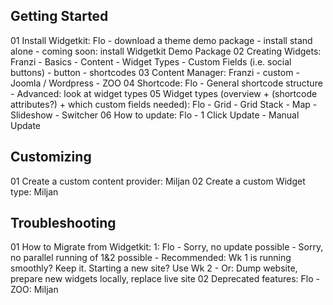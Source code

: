 ## Getting Started

01 Install Widgetkit: Flo
    - download a theme demo package
    - install stand alone
    - coming soon: install Widgetkit Demo Package
02 Creating Widgets: Franzi
    - Basics
        - Content
        - Widget Types
        - Custom Fields (i.e. social buttons)
    - button
    - shortcodes
03 Content Manager: Franzi
    - custom
    - Joomla / Wordpress
    - ZOO
04 Shortcode: Flo
    - General shortcode structure
    - Advanced: look at widget types
05 Widget types (overview + (shortcode attributes?) + which custom fields needed): Flo
    - Grid
    - Grid Stack
    - Map
    - Slideshow
    - Switcher
06 How to update: Flo
    - 1 Click Update
    - Manual Update

## Customizing

01 Create a custom content provider: Miljan
02 Create a custom Widget type: Miljan

## Troubleshooting

01 How to Migrate from Widgetkit: 1: Flo
    - Sorry, no update possible
    - Sorry, no parallel running of 1&2 possible
    - Recommended: Wk 1 is running smoothly? Keep it. Starting a new site? Use Wk 2
    - Or: Dump website, prepare new widgets locally, replace live site
02 Deprecated features: Flo
    - ZOO: Miljan